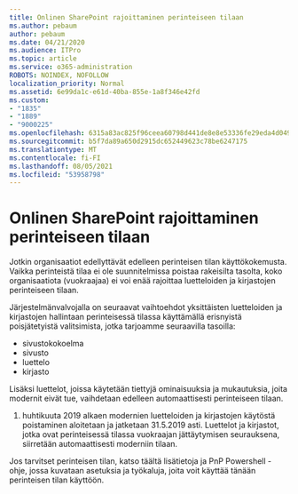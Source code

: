```yaml
---
title: Onlinen SharePoint rajoittaminen perinteiseen tilaan
ms.author: pebaum
author: pebaum
ms.date: 04/21/2020
ms.audience: ITPro
ms.topic: article
ms.service: o365-administration
ROBOTS: NOINDEX, NOFOLLOW
localization_priority: Normal
ms.assetid: 6e99da1c-e61d-40ba-855e-1a8f346e42fd
ms.custom:
- "1835"
- "1889"
- "9000225"
ms.openlocfilehash: 6315a83ac825f96ceea60798d441de8e8e53336fe29eda4d0491dd8a6a43b352
ms.sourcegitcommit: b5f7da89a650d2915dc652449623c78be6247175
ms.translationtype: MT
ms.contentlocale: fi-FI
ms.lasthandoff: 08/05/2021
ms.locfileid: "53958798"
---
```

# <a name="restrict-sharepoint-online-to-classic-mode"></a>Onlinen SharePoint rajoittaminen perinteiseen tilaan

Jotkin organisaatiot edellyttävät edelleen perinteisen tilan käyttökokemusta. Vaikka perinteistä tilaa ei ole suunnitelmissa poistaa rakeisilta tasolta, koko organisaatiota (vuokraajaa) ei voi enää rajoittaa luetteloiden ja kirjastojen perinteiseen tilaan.

Järjestelmänvalvojalla on seuraavat vaihtoehdot yksittäisten luetteloiden ja kirjastojen hallintaan perinteisessä tilassa käyttämällä erisnyistä poisjätetyistä valitsimista, jotka tarjoamme seuraavilla tasoilla:

- sivustokokoelma
- sivusto
- luettelo
- kirjasto

Lisäksi luettelot, joissa käytetään tiettyjä ominaisuuksia ja mukautuksia, joita modernit eivät tue, vaihdetaan edelleen automaattisesti perinteiseen tilaan.

1. huhtikuuta 2019 alkaen modernien luetteloiden ja kirjastojen käytöstä poistaminen aloitetaan ja jatketaan 31.5.2019 asti.  Luettelot ja kirjastot, jotka ovat perinteisessä tilassa vuokraajan jättäytymisen seurauksena, siirretään automaattisesti moderniin tilaan.

Jos tarvitset perinteisen tilan, [](https://techcommunity.microsoft.com/t5/Microsoft-SharePoint-Blog/Delivering-SharePoint-modern-experiences/ba-p/315023) katso täältä lisätietoja ja [](https://docs.microsoft.com/sharepoint/dev/transform/modernize-userinterface-lists-and-libraries-optout) PnP Powershell -ohje, jossa kuvataan asetuksia ja työkaluja, joita voit käyttää tänään perinteisen tilan käyttöön.
